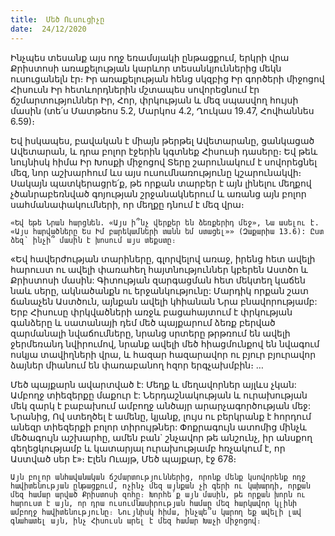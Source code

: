 ```yaml
---
title:  Մեծ Ուսուցիչը
date:  24/12/2020
---
```


Ինչպես տեսանք այս ողջ եռամսյակի ընթացքում, երկրի վրա Քրիստոսի առաքելության կարևոր տեսանկյուններից մեկն ուսուցանելն էր։ Իր առաքելության հենց սկզբից Իր գործերի միջոցով Հիսուսն Իր հետևորդներին մշտապես սովորեցնում էր ճշմարտություններ Իր, Հոր, փրկության և մեզ սպասվող հույսի մասին (տե՛ս Մատթեոս 5.2, Մարկոս 4.2, Ղուկաս 19.47, Հովհաննես 6.59)։

Եվ իսկապես, բավական է միայն թերթել Ավետարանը, ցանկացած Ավետարան, և դրա բոլոր էջերին կգտնեք Հիսուսի դասերը։ Եվ թեև նույնիսկ հիմա Իր Խոսքի միջոցով Տերը շարունակում է սովորեցնել մեզ, նոր աշխարհում ևս այս ուսումնառությունը կշարունակվի։ Սակայն պատկերացրե՛ք, թե որքան տարբեր է այն լինելու մեղքով չծանրաբեռնված գոյության շրջանակներում և առանց այն բոլոր սահմանափակումների, որ մեղքը դնում է մեզ վրա։

`«Եվ եթե Նրան հարցնեն. «Այս ի՞նչ վերքեր են ձեռքերիդ մեջ», Նա ասելու է. «Այս հարվածները Ես Իմ բարեկամների տանն եմ ստացել»» (Զաքարիա 13.6): Ըստ ձեզ՝ ինչի՞ մասին է խոսում այս տեքստը։`

«Եվ հավերժության տարիները, գլորվելով առաջ, իրենց հետ ավելի հարուստ ու ավելի փառահեղ հայտնություններ կբերեն Աստծո և Քրիստոսի մասին: Գիտության զարգացման հետ մեկտեղ կաճեն նաև սերը, ակնածանքն ու երջանկությունը: Մարդիկ որքան շատ ճանաչեն Աստծուն, այնքան ավելի կհիանան Նրա բնավորությամբ: Երբ Հիսուսը փրկվածների առջև բացահայտում է փրկության գանձերը և սատանայի դեմ մեծ պայքարում ձեռք բերված զարմանալի նվաճումները, նրանց սրտերը թրթռում են ավելի ջերմեռանդ նվիրումով, նրանք ավելի մեծ հիացմունքով են նվագում ոսկյա տավիղների վրա, և հազար հազարավոր ու բյուր բյուրավոր ձայներ միանում են փառաբանող հզոր երգչախմբին։ …

Մեծ պայքարն ավարտված է: Մեղք և մեղավորներ այլևս չկան: Ամբողջ տիեզերքը մաքուր է: Ներդաշնակության և ուրախության մեկ զարկ է բաբախում ամբողջ անծայր արարչագործության մեջ: Նրանից, Ով ստեղծել է ամենը, կյանք, լույս ու բերկրանք է հորդում անեզր տիեզերքի բոլոր տիրույթներ: Փոքրագույն ատոմից մինչև մեծագույն աշխարհը, ամեն բան` շնչավոր թե անշունչ, իր անսքող գեղեցկությամբ և կատարյալ ուրախությամբ հռչակում է, որ Աստված սեր է»։ Էլեն Ուայթ, Մեծ պայքար, էջ 678։

`Այն բոլոր անհավանական ճշմարտություններից, որոնք մենք կսովորենք ողջ հավիտենության ընթացքում, ոչինչ մեզ այնքան չի գերի ու կախարդի, որքան մեզ համար արված Քրիստոսի զոհը։ Խորհե՛ք այն մասին, թե որքան խորն ու հարուստ է այն, որ դրա ուսումնասիրության համար մեզ հարկավոր կլինի ամբողջ հավիտենությունը։ Նույնիսկ հիմա, ինչպե՞ս կարող եք ավելի լավ գնահատել այն, ինչ Հիսուսն արել է մեզ համար Խաչի միջոցով։`